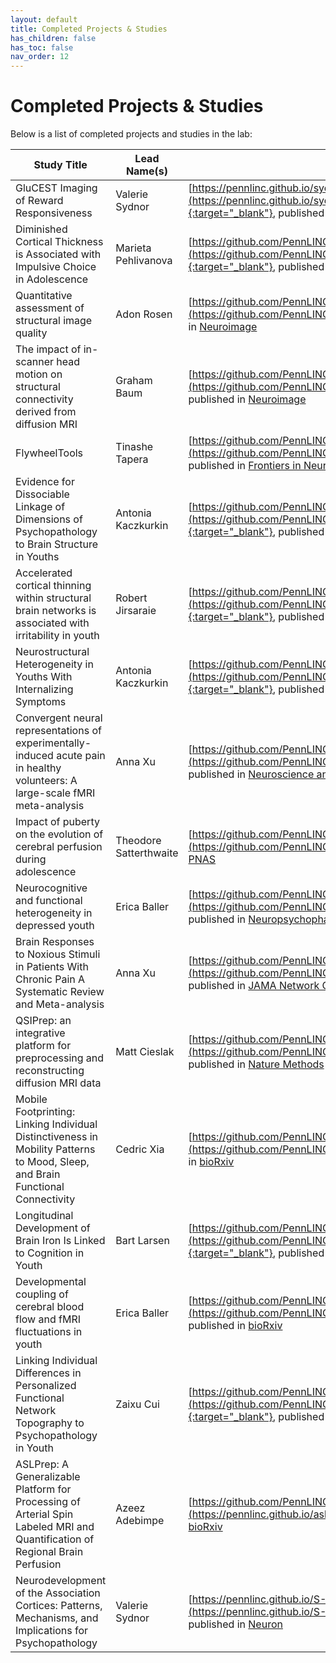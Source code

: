 ```yaml
---
layout: default
title: Completed Projects & Studies
has_children: false
has_toc: false
nav_order: 12
---
```


# Completed Projects & Studies

Below is a list of completed projects and studies in the lab:

| Study Title |    Lead Name(s)    |               Link                |
| ------------- | --------------- | --------------------------------- |
|   GluCEST Imaging of Reward Responsiveness  | Valerie Sydnor | [https://pennlinc.github.io/sydnor_glucest_rewardresponsiveness_2020/](https://pennlinc.github.io/sydnor_glucest_rewardresponsiveness_2020/){:target="_blank"}, published in [Molecular Psychiatry](https://ec57cabd-9b30-48e1-98fd-94b29639ca54.filesusr.com/ugd/46db66_7f69c6d600434ee1a0de7e6e8154d6f1.pdf) |
|   Diminished Cortical Thickness is Associated with Impulsive Choice in Adolescence  | Marieta Pehlivanova | [https://github.com/PennLINC/PehlivanovaEtAllScripts](https://github.com/PennLINC/PehlivanovaEtAllScripts){:target="_blank"}, published in [Journal of Neuroscience](https://ec57cabd-9b30-48e1-98fd-94b29639ca54.filesusr.com/ugd/46db66_ad3617a2ddbd436188ab9519194396d5.pdf) |
|  Quantitative assessment of structural image quality  | Adon Rosen | [https://github.com/PennLINC/RosenT1QA](https://github.com/PennLINC/RosenT1QA){:target="_blank"}, published in [Neuroimage](https://ec57cabd-9b30-48e1-98fd-94b29639ca54.filesusr.com/ugd/46db66_27f919e89c7b4178a97dd23839f06278.pdf) |
|  The impact of in-scanner head motion on structural connectivity derived from diffusion MRI | Graham Baum | [https://github.com/PennLINC/baumDtiMotion](https://github.com/PennLINC/baumDtiMotion){:target="_blank"}, published in [Neuroimage](https://ec57cabd-9b30-48e1-98fd-94b29639ca54.filesusr.com/ugd/46db66_10a106f941644205bda54fd6a2f6817c.pdf) |
|  FlywheelTools | Tinashe Tapera | [https://github.com/PennLINC/FlywheelTools](https://github.com/PennLINC/FlywheelTools){:target="_blank"}, published in [Frontiers in Neuroinformatics](https://ec57cabd-9b30-48e1-98fd-94b29639ca54.filesusr.com/ugd/fb5049_c61e335a29b04f45bc1c43a2122b5a62.pdf) |
|  Evidence for Dissociable Linkage of Dimensions of Psychopathology to Brain Structure in Youths | Antonia Kaczkurkin | [https://github.com/PennLINC/KaczkurkinPark_BifactorStructure](https://github.com/PennLINC/KaczkurkinPark_BifactorStructure){:target="_blank"}, published in [American Journal of Psychiatry](https://ec57cabd-9b30-48e1-98fd-94b29639ca54.filesusr.com/ugd/46db66_4e06b3606f5d4bfba6681fc1896f54d0.pdf) |
| Accelerated cortical thinning within structural brain networks is associated with irritability in youth | Robert Jirsaraie | [https://github.com/PennLINC/jirsaraieStructuralIrritability](https://github.com/PennLINC/jirsaraieStructuralIrritability){:target="_blank"}, published in [Neuropsychopharmacology](https://ec57cabd-9b30-48e1-98fd-94b29639ca54.filesusr.com/ugd/46db66_084113f58aa0416faa3b714b2c75c213.pdf) |
| Neurostructural Heterogeneity in Youths With Internalizing Symptoms | Antonia Kaczkurkin | [https://github.com/PennLINC/KaczkurkinHeterogenInternalizing](https://github.com/PennLINC/KaczkurkinHeterogenInternalizing){:target="_blank"}, published in [Biological Psychiatry](https://ec57cabd-9b30-48e1-98fd-94b29639ca54.filesusr.com/ugd/46db66_15037c003f8f4ab28664259facafe3f7.pdf) |
| Convergent neural representations of experimentally-induced acute pain in healthy volunteers: A large-scale fMRI meta-analysis | Anna Xu| [https://github.com/PennLINC/Xu_PainHealthy](https://github.com/PennLINC/Xu_PainHealthy){:target="_blank"}, published in [Neuroscience and Biobehavioral Reviews](https://ec57cabd-9b30-48e1-98fd-94b29639ca54.filesusr.com/ugd/46db66_468d4a12f6f945d6a6bb6d958e761c63.pdf) |
| Impact of puberty on the evolution of cerebral perfusion during adolescence |Theodore Satterthwaite| [https://github.com/PennLINC/MeanCBF](https://github.com/PennLINC/MeanCBF){:target="_blank"}, published in [PNAS](https://ec57cabd-9b30-48e1-98fd-94b29639ca54.filesusr.com/ugd/46db66_653bf5723e584b7aaf2e8d7b200483bf.pdf) |
| Neurocognitive and functional heterogeneity in depressed youth |Erica Baller| [https://github.com/PennLINC/baller_heterogen_2019](https://github.com/PennLINC/baller_heterogen_2019){:target="_blank"}, published in [Neuropsychopharmacology](https://ec57cabd-9b30-48e1-98fd-94b29639ca54.filesusr.com/ugd/46db66_504845d403fd4c46aeb6cee307785fa2.pdf) |
|Brain Responses to Noxious Stimuli in Patients With Chronic Pain A Systematic Review and Meta-analysis| Anna Xu| [https://github.com/PennLINC/Xu_fMRIChronicPain](https://github.com/PennLINC/Xu_fMRIChronicPain){:target="_blank"}, published in [JAMA Network Open](https://ec57cabd-9b30-48e1-98fd-94b29639ca54.filesusr.com/ugd/46db66_0d9af12132d546c39dad06664dc510c5.pdf) |
| QSIPrep: an integrative platform for preprocessing and reconstructing diffusion MRI data |Matt Cieslak| [https://github.com/PennLINC/qsiprep_paper](https://github.com/PennLINC/qsiprep_paper){:target="_blank"}, published in [Nature Methods](https://ec57cabd-9b30-48e1-98fd-94b29639ca54.filesusr.com/ugd/9b3172_6e38a68ea5f64964b2bf4007f69ecd49.pdf) |
|Mobile Footprinting: Linking Individual Distinctiveness in Mobility Patterns to Mood, Sleep, and Brain Functional Connectivity|Cedric Xia| [https://github.com/PennLINC/footprinting](https://github.com/PennLINC/footprinting){:target="_blank"}, published in [bioRxiv](https://www.biorxiv.org/content/10.1101/2021.05.17.444568v1) |
|Longitudinal Development of Brain Iron Is Linked to Cognition in Youth |Bart Larsen| [https://github.com/PennLINC/Larsen_EI_Development](https://github.com/PennLINC/Larsen_EI_Development){:target="_blank"}, published in [The Journal of Neuroscience](https://ec57cabd-9b30-48e1-98fd-94b29639ca54.filesusr.com/ugd/81ac0d_fb614fcc59b24970885fd845c89af706.pdf) |
|Developmental coupling of cerebral blood flow and fMRI fluctuations in youth |Erica Baller| [https://github.com/PennLINC/IntermodalCoupling](https://github.com/PennLINC/IntermodalCoupling){:target="_blank"}, published in [bioRxiv](https://ec57cabd-9b30-48e1-98fd-94b29639ca54.filesusr.com/ugd/b277d7_aa8a7c41cd1d4e2882836e3f04346558.pdf) |
| Linking Individual Differences in Personalized Functional Network Topography to Psychopathology in Youth| Zaixu Cui| [https://github.com/PennLINC/pncsinglefuncparcel_psychopathology-1](https://github.com/PennLINC/pncsinglefuncparcel_psychopathology-1){:target="_blank"}, published in [Biological Psychiatry](https://ec57cabd-9b30-48e1-98fd-94b29639ca54.filesusr.com/ugd/63a151_697b92b76d614739b3eae641c611a2f1.pdf) |
| ASLPrep: A Generalizable Platform for Processing of Arterial Spin Labeled MRI and Quantification of Regional Brain Perfusion |Azeez Adebimpe| [https://github.com/PennLINC/aslprep_paper](https://pennlinc.github.io/aslprep_paper){:target="_blank"}, published in [bioRxiv](https://ec57cabd-9b30-48e1-98fd-94b29639ca54.filesusr.com/ugd/ccb61e_6102348b27ec4373b7ad00cc1cbf2cb5.pdf) |
| Neurodevelopment of the Association Cortices: Patterns, Mechanisms, and Implications for Psychopathology |Valerie Sydnor| [https://pennlinc.github.io/S-A_ArchetypalAxis/](https://pennlinc.github.io/S-A_ArchetypalAxis){:target="_blank"}, published in [Neuron](https://doi.org/10.1016/j.neuron.2021.06.016)|
